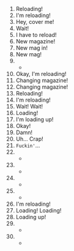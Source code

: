 1. Reloading!
2. I'm reloading!
3. Hey, cover me!
4. Wait!
5. I have to reload!
6. New magazine!
7. New mag in!
8. New mag!
9. -
10. Okay, I'm reloading!
11. Changing magazine!
12. Changing magazine!
13. Reloading!
14. I'm reloading!
15. Wait! Wait!
16. Loading!
17. I'm loading up!
18. Okay!
19. Damn!
20. Uh... Crap!
21. `Fuckin'`...
22. -
23. -
24. -
25. -
26. I'm reloading!
27. Loading! Loading!
28. Loading up!
29. -
30. -